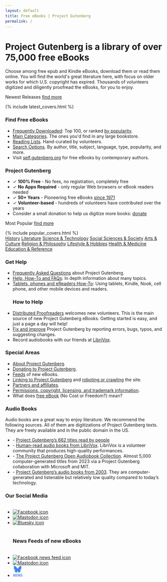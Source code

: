 ```yaml
---
layout: default
title: Free eBooks | Project Gutenberg
permalink: /
---
```

<link rel="stylesheet" href="/gutenberg/homepage.css">

<h1 id="slogan"> Project Gutenberg is a library of over 75,000 free eBooks </h1>

<p id="sub-slogan"> Choose among free epub and Kindle eBooks, download them or read them online. You will find the world's great literature here, with focus on older works for which U.S. copyright has expired. Thousands of volunteers digitized and diligently proofread the eBooks, for you to enjoy. </p>

<!-- Latest Books -->
<div class="library">
  <div class="box_shadow">
    <p><label for="more_recent">Newest Releases</label> <a href="/ebooks/search/?sort_order=release_date" id="more_recent" title="find more recent releases">find more</a></p>
    <div class="lib latest no-select">
    {% include latest_covers.html %}
   </div>
 </div>
</div>

<div class="info-box-container">
  <div class="info-box">
    <h3>Find Free eBooks</h3>
    <ul>
      <li><a href="/browse/scores/top">Frequently Downloaded</a>: Top 100, or ranked <a href="/ebooks/search/?sort_order=downloads">by popularity</a>.</li>
      <li><a href="/ebooks/categories">Main Categories</a>. The ones you'd find in any large bookstore.</li>
      <li><a href="/ebooks/bookshelf/">Reading Lists</a>. Hand-curated by volunteers.</li>
      <li><a href="/ebooks/">Search Options</a>. By author, title, subject, language, type, popularity, and more.</li>
      <li>Visit <a href="http://self.gutenberg.org">self.gutenberg.org</a> for free eBooks by contemporary authors.</li>
    </ul>
  </div>

  <div class="info-box">
    <h3>Project Gutenberg</h3>
    <ul>
      <li>✓ <strong>100% Free</strong> - No fees, no registration, completely free</li>
      <li>✓ <strong>No Apps Required</strong> - only regular Web browsers or eBook readers needed</li>
      <li>✓ <strong>50+ Years</strong> - Pioneering free eBooks <a href="/about/background/50years.html" title="history, 1971-2021">since 1971</a></li>
      <li>✓ <strong>Volunteer-based</strong> - hundreds of volunteers have contributed over the years</li>
      <li class="small-text">Consider a small donation to help us digitize more books: <a href="/donate"> donate </a></li>
    </ul>
  </div>
</div>

<!-- Popular Selection -->
<div class="library">
  <div class="box_shadow">
    <p><label for="more_popular">Most Popular</label> <a href="/ebooks/search/?sort_order=downloads" id="more_popular" title="Find more popular books">find more</a></p>
    <div class="lib latest no-select">
    {% include popular_covers.html %}
   </div>
 </div>
</div>

<div class="category-grid">
  <a href="/ebooks/categories.html#history" data-emoji="🏛️">History</a>
  <a href="/ebooks/categories.html#literature" data-emoji="📜">Literature</a>
  <a href="/ebooks/categories.html#science-technology" data-emoji="🔭">Science & Technology</a>
  <a href="/ebooks/categories.html#social-sciences-society" data-emoji="🧑‍🤝‍🧑">Social Sciences & Society</a>
  <a href="/ebooks/categories.html#arts-culture" data-emoji="🎨">Arts & Culture</a>
  <a href="/ebooks/categories.html#religion-philosophy" data-emoji="☯️">Religion & Philosophy</a>
  <a href="/ebooks/categories.html#lifestyle-hobbies" data-emoji="🎯">Lifestyle & Hobbies</a>
  <a href="/ebooks/categories.html#health-medicine" data-emoji="🌿">Health & Medicine</a>
  <a href="/ebooks/categories.html#education-reference" data-emoji="🎓">Education & Reference</a>
</div>

<div class="info-box-container">
  <div class="info-box">
    <h3> Get Help </h3>
    <ul>
      <li><a href="/help/faq.html">Frequently Asked Questions</a> about Project Gutenberg.</li>
      <li><a href="/help/">Help, How-To and FAQs</a>: In depth information about many topics.</li>
      <li><a href="/help/mobile.html">Tablets, phones and eReaders How-To</a>: Using tablets, Kindle, Nook, cell phone, and other mobile devices and readers.</li>
      <h3> How to Help </h3> 
      <li><a href="https://www.pgdp.net">Distributed Proofreaders</a> welcomes new volunteers. This is the main source of new Project Gutenberg eBooks. Getting started is easy, and just a page a day will help! </li>
      <li><a href="/help/errata.html">Fix and improve</a> Project Gutenberg by reporting errors, bugs, typos, and suggesting changes.</li>
      <li>Record audiobooks with our friends at <a href="https://librivox.org">LibriVox</a>.</li>
    </ul>
  </div>

  <div class="info-box">
    <h3> Special Areas </h3>
    <ul>
      <li><a href="/about/">About Project Gutenberg</a>.</li>
      <li><a href="/donate/">Donating to Project Gutenberg</a>.</li>
      <li><a href="/ebooks/feeds.html">Feeds</a> of new eBooks.</li>
      <li><a href="/policy/linking.html">Linking to Project Gutenberg</a> and <a href="/policy/robot_access.html">roboting or crawling</a> the site.</li>
      <li><a href="/about/partners_affiliates.html">Partners and affiliates</a>.</li>
      <li><a href="/policy/permission.html">Permissions, copyright, licensing, and trademark information</a>.</li>
      <li>What does <a href="/about/background/free_ebook.html">free eBook</a> (No Cost or Freedom?) mean?</li>
    </ul>
  </div>
</div>

<div class="info-box-container">
  <div class="info-box">
    <h3>Audio Books</h3>
    <p> Audio books are a great way to enjoy literature. We recommend the following sources. All of them are digitizations of Project Gutenberg texts. They are freely available and in the public domain in the US. </p>
    <ul>
      <li> - <a href="/browse/categories/1">Project Gutenberg’s 662 titles read by people</a> </li>
      <li> - <a href="https://librivox.org">Human-read audio books from LibriVox</a>. LibriVox is a volunteer community that produces high-quality performances. </li>
      <li> - <a href="/browse/categories/2">The Project Gutenberg Open Audiobook Collection</a>. Almost 5,000 computer-generated titles from 2023 via a Project Gutenberg collaboration with Microsoft and MIT. </li>
      <li> - <a href="/browse/categories/2">Project Gutenberg’s audio books from 2003</a>. They are computer-generated and listenable but relatively low quality compared to today’s technology. </li>
    </ul>
  </div>
 
  <div class="info-box">
    <h3>Our Social Media</h3>
    <ul class="icon-list">
      <br>
      <li><a href="https://www.facebook.com/project.gutenberg">
        <img src="/gutenberg/f_icon.png" alt="Facebook icon" >
      </a></li>
      <li><a href="https://mastodon.social/@gutenberg_org" rel="me">
        <img src="/gutenberg/m_icon.png" alt="Mastodon icon" >
      </a></li>
      <li><a href="https://bsky.app/profile/gutenberg.org" rel="me">
        <img src="/gutenberg/b_icon.png" alt="Bluesky icon" >
      </a></li>
      <br>
      <h3>News Feeds of new eBooks</h3>
      <br>
      <li><a href="https://www.facebook.com/gutenberg.new">
        <img src="/gutenberg/f_news_icon.png" alt="Facebook news feed icon" >
      </a></li>
      <li><a href="https://mastodon.social/@gutenberg_new" rel="me">
        <img src="/gutenberg/m_news_icon.png" alt="Mastodon icon" >
      </a></li>
      <li><a href="https://bsky.app/profile/new.gutenberg.org" rel="me">
        <img src="/gutenberg/b_news_icon.png" alt="Bluesky icon" >
      </a></li>
    </ul>
  </div>
</div>
